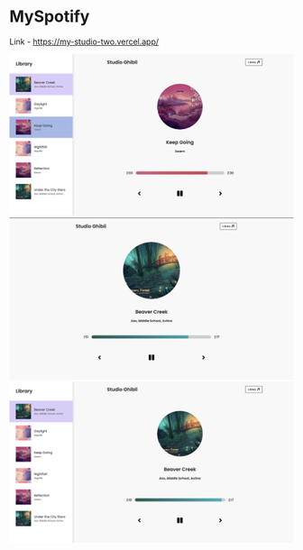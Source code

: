 # MySpotify

Link - https://my-studio-two.vercel.app/

<img src="./images/1.png">
<img src="./images/2.png">
<img src="./images/3.png">
